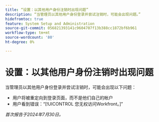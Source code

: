 ```yaml
---
title: “设置：以其他用户身份注销时出现问题”
description: “当管理员以其他用户身份登录并尝试注销时，可能会出现问题。”
hidefromtoc: true
feature: System Setup and Administration
source-git-commit: 056821393141c9604707f13b388cc1872bf6b961
workflow-type: tm+mt
source-wordcount: '80'
ht-degree: 0%

---
```



# 设置：以其他用户身份注销时出现问题

当管理员以其他用户身份登录并尝试注销时，可能会出现以下问题：

* 用户将被重定向到登录页面，而不是他们自己的帐户
* 用户看到错误：“[!UICONTROL 您无权访问Workfront。]”

_首次报告于2024年7月30日。_
